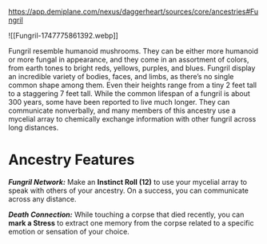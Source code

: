 https://app.demiplane.com/nexus/daggerheart/sources/core/ancestries#Fungril

![[Fungril-1747775861392.webp]]

Fungril resemble humanoid mushrooms. They can be either more humanoid or more fungal in appearance, and they come in an assortment of colors, from earth tones to bright reds, yellows, purples, and blues. Fungril display an incredible variety of bodies, faces, and limbs, as there’s no single common shape among them. Even their heights range from a tiny 2 feet tall to a staggering 7 feet tall. While the common lifespan of a fungril is about 300 years, some have been reported to live much longer. They can communicate nonverbally, and many members of this ancestry use a mycelial array to chemically exchange information with other fungril across long distances.

# Ancestry Features

***Fungril Network:*** Make an **Instinct Roll (12)** to use your mycelial array to speak with others of your ancestry. On a success, you can communicate across any distance.

***Death Connection:*** While touching a corpse that died recently, you can **mark a Stress** to extract one memory from the corpse related to a specific emotion or sensation of your choice.
